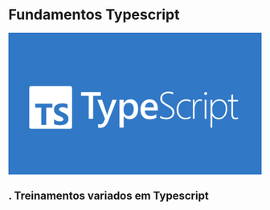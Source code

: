 # Fundamentos Typescript
<div align="center">
  <img  src="https://github.com/k3n3dfelix/fundamentos-typescript/blob/main/screens/typescript.png" align="center"/>
</div>

## . Treinamentos variados em Typescript

